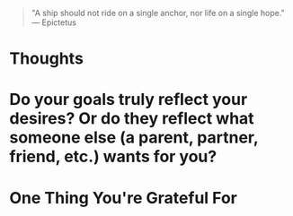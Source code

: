 
> \"A ship should not ride on a single anchor, nor life on a single hope.\" — Epictetus

# Thoughts

# Do your goals truly reflect your desires? Or do they reflect what someone else (a parent, partner, friend, etc.) wants for you?

# One Thing You're Grateful For

